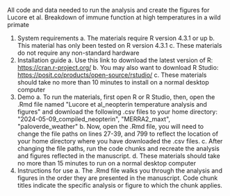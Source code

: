 All code and data needed to run the analysis and create the figures for Lucore et al. Breakdown of immune function at high temperatures in a wild primate

1. System requirements
   a. The materials require R version 4.3.1 or up
   b. This material has only been tested on R version 4.3.1
   c. These materials do not require any non-standard hardware
2. Installation guide
   a. Use this link to download the latest version of R: https://cran.r-project.org/
   b. You may also want to download R Studio: https://posit.co/products/open-source/rstudio/
   c. These materials should take no more than 10 minutes to install on a normal desktop computer
3. Demo
   a. To run the materials, first open R or R Studio, then, open the .Rmd file named "Lucore et al_neopterin temperature analysis and figures" and download the following .csv files to your home directory: "2024-05-09_compiled_neopterin", "MERRA2_maxt", "paloverde_weather"
   b. Now, open the .Rmd file, you will need to change the file paths on lines 27-39, and 799 to reflect the location of your home directory where you have downloaded the .csv files.
   c. After changing the file paths, run the code chunks and recreate the analysis and figures reflected in the manuscript.
   d. These materials should take no more than 15 minutes to run on a normal desktop computer
4. Instructions for use
   a. The .Rmd file walks you through the analysis and figures in the order they are presented in the manuscript. Code chunk titles indicate the specific analysis or figure to which the chunk applies.
